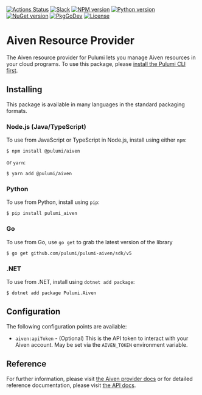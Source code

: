 [![Actions Status](https://github.com/pulumi/pulumi-aiven/workflows/master/badge.svg)](https://github.com/pulumi/pulumi-aiven/actions)
[![Slack](http://www.pulumi.com/images/docs/badges/slack.svg)](https://slack.pulumi.com)
[![NPM version](https://badge.fury.io/js/%40pulumi%2Faiven.svg)](https://www.npmjs.com/package/@pulumi/aiven)
[![Python version](https://badge.fury.io/py/pulumi-aiven.svg)](https://pypi.org/project/pulumi-aiven)
[![NuGet version](https://badge.fury.io/nu/pulumi.aiven.svg)](https://badge.fury.io/nu/pulumi.aiven)
[![PkgGoDev](https://pkg.go.dev/badge/github.com/pulumi/pulumi-aiven/sdk/v5/go)](https://pkg.go.dev/github.com/pulumi/pulumi-aiven/sdk/v5/go)
[![License](https://img.shields.io/npm/l/%40pulumi%2Fpulumi.svg)](https://github.com/pulumi/pulumi-aiven/blob/master/LICENSE)

# Aiven Resource Provider

The Aiven resource provider for Pulumi lets you manage Aiven resources in your cloud programs. To use
this package, please [install the Pulumi CLI first](https://pulumi.io/).

## Installing

This package is available in many languages in the standard packaging formats.

### Node.js (Java/TypeScript)

To use from JavaScript or TypeScript in Node.js, install using either `npm`:

    $ npm install @pulumi/aiven

or `yarn`:

    $ yarn add @pulumi/aiven

### Python

To use from Python, install using `pip`:

    $ pip install pulumi_aiven

### Go

To use from Go, use `go get` to grab the latest version of the library

    $ go get github.com/pulumi/pulumi-aiven/sdk/v5

### .NET

To use from .NET, install using `dotnet add package`:

    $ dotnet add package Pulumi.Aiven

## Configuration

The following configuration points are available:

- `aiven:apiToken` - (Optional) This is the API token to interact with your Aiven account. May be set via the `AIVEN_TOKEN` environment variable.

## Reference

For further information, please visit [the Aiven provider docs](https://www.pulumi.com/docs/intro/cloud-providers/aiven) or for detailed reference documentation, please visit [the API docs](https://www.pulumi.com/docs/reference/pkg/aiven).
